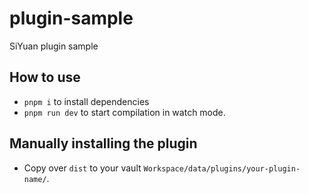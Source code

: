 # plugin-sample
SiYuan plugin sample

## How to use

- `pnpm i` to install dependencies
- `pnpm run dev` to start compilation in watch mode.

## Manually installing the plugin

- Copy over `dist` to your vault `Workspace/data/plugins/your-plugin-name/`.

